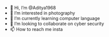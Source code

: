 - 👋 Hi, I’m @Aditya1968
- 👀 I’m interested in photography 
- 🌱 I’m currently learning computer language 
- 💞️ I’m looking to collaborate on cyber security 
- 📫 How to reach me insta

<!---
Aditya1968/Aditya1968 is a ✨ special ✨ repository because its `README.md` (this file) appears on your GitHub profile.
You can click the Preview link to take a look at your changes.
--->
